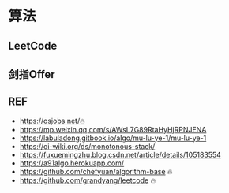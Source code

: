 # 算法
## LeetCode
## 剑指Offer


## REF
- https://osjobs.net/🔥
- https://mp.weixin.qq.com/s/AWsL7G89RtaHyHjRPNJENA
- https://labuladong.gitbook.io/algo/mu-lu-ye-1/mu-lu-ye-1 
- https://oi-wiki.org/ds/monotonous-stack/
- https://fuxuemingzhu.blog.csdn.net/article/details/105183554
- https://a91algo.herokuapp.com/
- https://github.com/chefyuan/algorithm-base 🔥
- https://github.com/grandyang/leetcode 🔥
